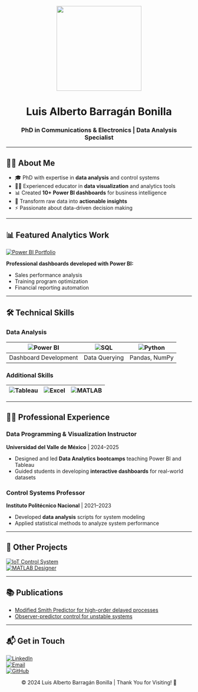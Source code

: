<p align="center">
  <img src="https://miro.medium.com/max/2048/1*OohqW5DGh9CQS4hLY5FXzA.png" height="230"/>
</p>

<h1 align="center">Luis Alberto Barragán Bonilla</h1>
<h3 align="center">PhD in Communications & Electronics | Data Analysis Specialist</h3>

---

## 👨‍💻 About Me

- 🎓 PhD with expertise in **data analysis** and control systems  
- 👨‍🏫 Experienced educator in **data visualization** and analytics tools  
- 📊 Created **10+ Power BI dashboards** for business intelligence  
- 🔭 Transform raw data into **actionable insights**  
- ⚡ Passionate about data-driven decision making  

---

## 📊 Featured Analytics Work

[![Power BI Portfolio](https://img.shields.io/badge/View_Power_BI_Portfolio-FF9E0F?style=for-the-badge&logo=powerbi&logoColor=black)](PowerBI-Dashboards/index.html)

**Professional dashboards developed with Power BI:**
- Sales performance analysis  
- Training program optimization  
- Financial reporting automation  

---

## 🛠️ Technical Skills

### Data Analysis
| ![Power BI](https://img.shields.io/badge/Power_BI-F2C811?style=for-the-badge&logo=powerbi&logoColor=black) | ![SQL](https://img.shields.io/badge/SQL-4479A1?style=for-the-badge&logo=mysql&logoColor=white) | ![Python](https://img.shields.io/badge/Python-3776AB?style=for-the-badge&logo=python&logoColor=white) |
|------------|------------|------------|
| Dashboard Development | Data Querying | Pandas, NumPy |

### Additional Skills
| ![Tableau](https://img.shields.io/badge/Tableau-E97627?style=for-the-badge&logo=tableau&logoColor=white) | ![Excel](https://img.shields.io/badge/Excel-217346?style=for-the-badge&logo=microsoftexcel&logoColor=white) | ![MATLAB](https://img.shields.io/badge/MATLAB-0076A8?style=for-the-badge&logo=mathworks&logoColor=white) |
|------------|------------|------------|

---

## 👨‍💻 Professional Experience

### Data Programming & Visualization Instructor  
**Universidad del Valle de México** | 2024–2025  
- Designed and led **Data Analytics bootcamps** teaching Power BI and Tableau  
- Guided students in developing **interactive dashboards** for real-world datasets  

### Control Systems Professor  
**Instituto Politécnico Nacional** | 2021–2023  
- Developed **data analysis** scripts for system modeling  
- Applied statistical methods to analyze system performance  

---

## 🚀 Other Projects

[![IoT Control System](https://img.shields.io/badge/IoT_Control_System-0066CC?style=for-the-badge)](Control-Maquinaria-Arduino/index.html)  
[![MATLAB Designer](https://img.shields.io/badge/Control_Designer-0076A8?style=for-the-badge&logo=mathworks)](MATLAB-Projects/index.html)  

---

## 📚 Publications

- [Modified Smith Predictor for high-order delayed processes](https://doi.org/10.1016/j.jprocont.2024.103299)  
- [Observer-predictor control for unstable systems](https://onlinelibrary.wiley.com/doi/10.1002/asjc.2914)  

---

## 📬 Get in Touch

[![LinkedIn](https://img.shields.io/badge/Luis_Barragán-0077B5?style=for-the-badge&logo=linkedin)](https://www.linkedin.com/in/LuisBarraganBonilla)  
[![Email](https://img.shields.io/badge/Email-D14836?style=for-the-badge&logo=gmail)](mailto:luis.bto08@gmail.com)  
[![GitHub](https://img.shields.io/badge/Portfolio-181717?style=for-the-badge&logo=github)](https://github.com/LuisAlbertoBB94)  

<p align="center">© 2024 Luis Alberto Barragán Bonilla | Thank You for Visiting! 🙏</p>
